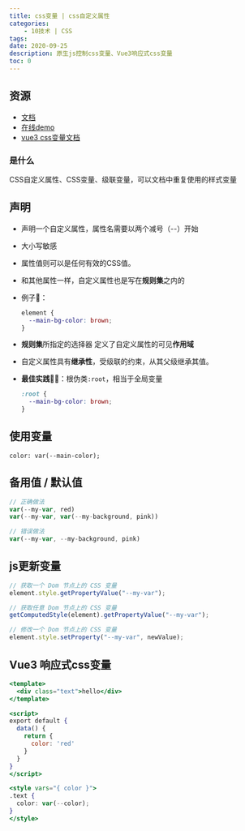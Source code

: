 ```yaml
---
title: css变量 | css自定义属性
categories:
    - 10技术 | CSS
tags:
date: 2020-09-25
description: 原生js控制css变量、Vue3响应式css变量
toc: 0
---
```



## 资源

- [文档](https://developer.mozilla.org/zh-CN/docs/Web/CSS/Using_CSS_custom_properties)
- [在线demo](https://codepen.io/zsy/pen/WNwPWxB)
- [vue3 css变量文档](https://github.com/vuejs/rfcs/blob/sfc-improvements/active-rfcs/0000-sfc-style-variables.md)


### 是什么

CSS自定义属性、CSS变量、级联变量，可以文档中重复使用的样式变量

## 声明

- 声明一个自定义属性，属性名需要以两个减号（--）开始
- 大小写敏感
- 属性值则可以是任何有效的CSS值。
- 和其他属性一样，自定义属性也是写在**规则集**之内的
- 例子🌰：

    ```css
    element {
      --main-bg-color: brown;
    }
    ```

- **规则集**所指定的选择器 定义了自定义属性的可见**作用域**
- 自定义属性具有**继承性**，受级联的约束，从其父级继承其值。
- **最佳实践**💁‍♀️：根伪类`:root`，相当于全局变量

    ```css
    :root {
      --main-bg-color: brown;
    }
    ```

## 使用变量

`color: var(--main-color);`

## 备用值 / 默认值

```jsx
// 正确做法
var(--my-var, red)
var(--my-var, var(--my-background, pink))

// 错误做法
var(--my-var, --my-background, pink)
```

## js更新变量

```jsx
// 获取一个 Dom 节点上的 CSS 变量
element.style.getPropertyValue("--my-var");

// 获取任意 Dom 节点上的 CSS 变量
getComputedStyle(element).getPropertyValue("--my-var");

// 修改一个 Dom 节点上的 CSS 变量
element.style.setProperty("--my-var", newValue);
```

## Vue3 响应式css变量

```jsx
<template>
  <div class="text">hello</div>
</template>

<script>
export default {
  data() {
    return {
      color: 'red'
    }
  }
}
</script>

<style vars="{ color }">
.text {
  color: var(--color);
}
</style>
```
